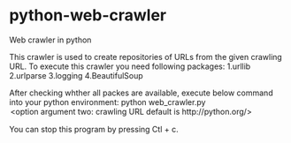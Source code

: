 python-web-crawler
==================

Web crawler in python

This crawler is used to create repositories of URLs from the given crawling URL.
To execute this crawler you need following packages:
1.urllib
2.urlparse
3.logging
4.BeautifulSoup

After checking whther all packes are available, execute below command into your python environment:
python web_crawler.py <option argument one: number of links to be crawled> <option argument two: crawling URL default is http://python.org/>

You can stop this program by pressing Ctl + c.
